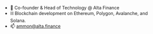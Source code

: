 - 🚀 Co-founder & Head of Technology @ Alta Finance
- ⛓ Blockchain development on Ethereum, Polygon, Avalanche, and Solana.
- 📫 ammon@alta.finance
